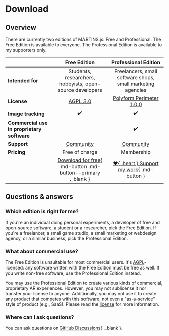 # Download

## Overview

There are currently two editions of MARTINS.js: Free and Professional. The Free Edition is available to everyone. The Professional Edition is available to my supporters only.

| |Free Edition|Professional Edition|
|-|:----------:|:------------------:|
|**Intended for**|Students, researchers, hobbyists, open-source developers|Freelancers, small software shops, small marketing agencies|
|**License**|[AGPL 3.0](./license/agpl-3.0.md)|[Polyform Perimeter 1.0.0](./license/PolyForm-Perimeter-1.0.0-1.md)|
|**Image tracking**|:heavy_check_mark:|:heavy_check_mark:|
|**Commercial use in proprietary software**| |:heavy_check_mark:|
|**Support**|<abbr title="via GitHub Discussions">Community</abbr>|<abbr title="via GitHub Discussions">Community</abbr>|
|**Pricing**|Free of charge|Membership|
||[Download for free](https://github.com/alemart/martins-js/releases){ .md-button .md-button--primary ._blank }|[:heart:{ .heart } Support my work](./support-my-work.md){ .md-button } |

## Questions & answers

### Which edition is right for me?

If you're an individual doing personal experiments, a developer of free and open-source software, a student or a researcher, pick the Free Edition. If you're a freelancer, a small game studio, a small marketing or webdesign agency, or a similar business, pick the Professional Edition.

### What about commercial use?

The Free Edition is unsuitable for most commercial users. It's [AGPL](./license/agpl-3.0.md)-licensed: any software written with the Free Edition must be free as well. If you write non-free software, use the Professional Edition instead.

You may use the Professional Edition to create various kinds of commercial, proprietary AR experiences. However, you may not sublicense it nor transfer your license to anyone. Additionally, you may not use it to create any product that competes with this software, not even a "as-a-service" style of product (e.g., SaaS). Please read the [license](./license/PolyForm-Perimeter-1.0.0-1.md) for more information.

### Where can I ask questions?

You can ask questions on [GitHub Discussions](https://github.com/alemart/martins-js/discussions){ ._blank }.